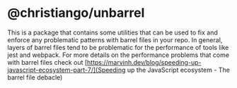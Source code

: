 # @christiango/unbarrel

This is a package that contains some utilities that can be used to fix and enforce any problematic patterns with barrel files in your repo. In general, layers of barrel files tend to be problematic for the performance of tools like jest and webpack. For more details on the performance problems that come with barrel files check out [https://marvinh.dev/blog/speeding-up-javascript-ecosystem-part-7/](Speeding up the JavaScript ecosystem - The barrel file debacle)

